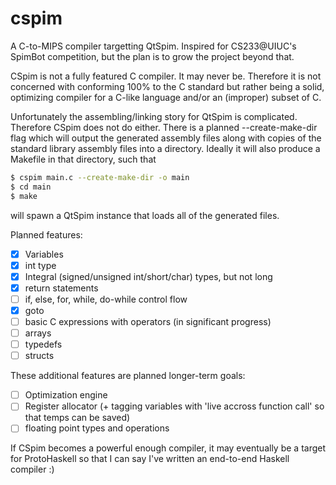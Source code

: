 # cspim

A C-to-MIPS compiler targetting QtSpim. Inspired for CS233@UIUC's SpimBot competition, but the plan is to grow the project beyond that.

CSpim is not a fully featured C compiler. It may never be. Therefore it is not concerned with conforming
100% to the C standard but rather being a solid, optimizing compiler for a C-like language and/or an (improper) subset of C.

Unfortunately the assembling/linking story for QtSpim is complicated. Therefore CSpim does not do either.
There is a planned --create-make-dir flag which will output the generated assembly files along with copies of the
standard library assembly files into a directory. Ideally it will also produce a Makefile in that directory, such that
```bash
$ cspim main.c --create-make-dir -o main
$ cd main
$ make
```
will spawn a QtSpim instance that loads all of the generated files.

Planned features:

- [x] Variables
- [x] int type
- [x] Integral (signed/unsigned int/short/char) types, but not long
- [x] return statements
- [ ] if, else, for, while, do-while control flow
- [x] goto
- [ ] basic C expressions with operators (in significant progress)
- [ ] arrays
- [ ] typedefs
- [ ] structs

These additional features are planned longer-term goals:

- [ ] Optimization engine
- [ ] Register allocator (+ tagging variables with 'live accross function call' so that temps can be saved)
- [ ] floating point types and operations
 
If CSpim becomes a powerful enough compiler, it may eventually be a target for ProtoHaskell so that I can say I've written an
end-to-end Haskell compiler :)
